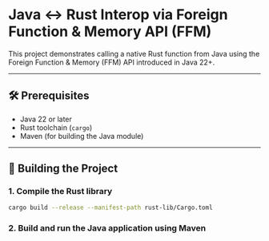 # Java ↔ Rust Interop via Foreign Function & Memory API (FFM)

This project demonstrates calling a native Rust function from Java using the Foreign Function & Memory (FFM) API introduced in Java 22+.

---

## 🛠 Prerequisites

- Java 22 or later
- Rust toolchain (`cargo`)
- Maven (for building the Java module)

---

## 🚀 Building the Project

### 1. Compile the Rust library

```bash
cargo build --release --manifest-path rust-lib/Cargo.toml
```

### 2. Build and run the Java application using Maven